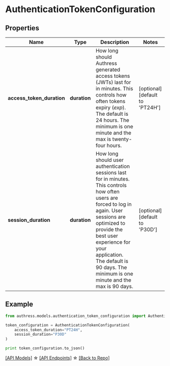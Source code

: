 # AuthenticationTokenConfiguration


## Properties
Name | Type | Description | Notes
------------ | ------------- | ------------- | -------------
**access_token_duration** | **duration** | How long should Authress generated access tokens (JWTs) last for in minutes. This controls how often tokens expiry (*exp*). The default is 24 hours. The minimum is one minute and the max is twenty-four hours. | [optional] [default to 'PT24H']
**session_duration** | **duration** | How long should user authentication sessions last for in minutes. This controls how often users are forced to log in again. User sessions are optimized to provide the best user experience for your application. The default is 90 days. The minimum is one minute and the max is 90 days. | [optional] [default to 'P30D']

## Example

```python
from authress.models.authentication_token_configuration import AuthenticationTokenConfiguration

token_configuration = AuthenticationTokenConfiguration(
    access_token_duration="PT24H",
    session_duration="P30D"
)

print token_configuration.to_json()
```

[[API Models]](./README.md#documentation-for-models) ☆ [[API Endpoints]](./README.md#documentation-for-api-endpoints) ☆ [[Back to Repo]](../README.md)